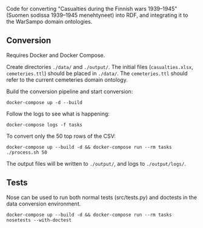 Code for converting
"Casualties during the Finnish wars 1939–1945" (Suomen sodissa 1939–1945 menehtyneet) into RDF, and integrating it to the WarSampo domain ontologies.

## Conversion

Requires Docker and Docker Compose. 

Create directories `./data/` and `./output/`.
The initial files (`casualties.xlsx`, `cemeteries.ttl`) should be placed in `./data/`. 
The `cemeteries.ttl` should refer to the current cemeteries domain ontology. 

Build the conversion pipeline and start conversion:

`docker-compose up -d --build`

Follow the logs to see what is happening:

`docker-compose logs -f tasks`

To convert only the 50 top rows of the CSV:

`docker-compose up --build -d && docker-compose run --rm tasks ./process.sh 50`

The output files will be written to `./output/`, and logs to `./output/logs/`.

## Tests

Nose can be used to run both normal tests (src/tests.py) and doctests in the data conversion environment.

`docker-compose up --build -d && docker-compose run --rm tasks nosetests --with-doctest`
